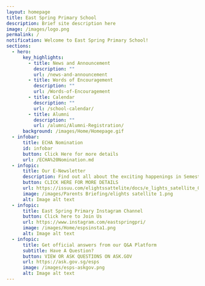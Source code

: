 ```yaml
---
layout: homepage
title: East Spring Primary School
description: Brief site description here
image: /images/logo.png
permalink: /
notification: Welcome to East Spring Primary School!
sections:
  - hero:
      key_highlights:
        - title: News and Announcement
          description: ""
          url: /news-and-announcement
        - title: Words of Encouragement
          description: ""
          url: /Words-of-Encouragement
        - title: Calendar
          description: ""
          url: /school-calendar/
        - title: Alumni
          description: ""
          url: /alumni/Alumni-Registration/
      background: /images/Home/Homepage.gif
  - infobar:
      title: ECHA Nomination
      id: infobar
      button: Click Here for more details
      url: /ECHA%20Nomination.md
  - infopic:
      title: Our E-Newsletter
      description: Find out all about the exciting happenings in Semester 1
      button: CLICK HERE FOR MORE DETAILS
      url: https://issuu.com/elightssattelite/docs/e_lights_satellite_002
      image: /images/Parents Briefing/elights satellite 1.png
      alt: Image alt text
  - infopic:
      title: East Spring Primary Instagram Channel
      button: Click here to Join Us
      url: https://www.instagram.com/eastspringpri/
      image: /images/Home/espsinsta1.png
      alt: Image alt text
  - infopic:
      title: Get official answers from our Q&A Platform
      subtitle: Have A Question?
      button: VIEW OR ASK QUESTIONS ON ASK.GOV
      url: https://ask.gov.sg/esps
      image: /images/esps-askgov.png
      alt: Image alt text
---
```

